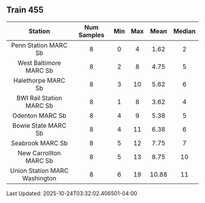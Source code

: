 ## Train 455

| Station | Num Samples | Min | Max | Mean | Median |
| :-----: | :---------: | :-: | :-: | :--: | :----: |
| Penn Station MARC Sb | 8 | 0 | 4 | 1.62 | 2 |
| West Baltimore MARC Sb | 8 | 2 | 8 | 4.75 | 5 |
| Halethorpe MARC Sb | 8 | 3 | 10 | 5.62 | 6 |
| BWI Rail Station MARC Sb | 8 | 1 | 8 | 3.62 | 4 |
| Odenton MARC Sb | 8 | 4 | 9 | 5.38 | 5 |
| Bowie State MARC Sb | 8 | 4 | 11 | 6.38 | 6 |
| Seabrook MARC Sb | 8 | 5 | 12 | 7.75 | 7 |
| New Carrollton MARC Sb | 8 | 5 | 13 | 8.75 | 10 |
| Union Station MARC Washington | 8 | 6 | 19 | 10.88 | 11 |


Last Updated: 2025-10-24T03:32:02.406501-04:00